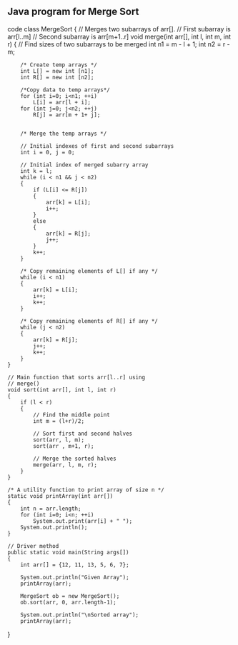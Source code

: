 ## Java program for Merge Sort
code
class MergeSort
{
    // Merges two subarrays of arr[].
    // First subarray is arr[l..m]
    // Second subarray is arr[m+1..r]
    void merge(int arr[], int l, int m, int r)
    {
        // Find sizes of two subarrays to be merged
        int n1 = m - l + 1;
        int n2 = r - m;
 
        /* Create temp arrays */
        int L[] = new int [n1];
        int R[] = new int [n2];
 
        /*Copy data to temp arrays*/
        for (int i=0; i<n1; ++i)
            L[i] = arr[l + i];
        for (int j=0; j<n2; ++j)
            R[j] = arr[m + 1+ j];
 
 
        /* Merge the temp arrays */
 
        // Initial indexes of first and second subarrays
        int i = 0, j = 0;
 
        // Initial index of merged subarry array
        int k = l;
        while (i < n1 && j < n2)
        {
            if (L[i] <= R[j])
            {
                arr[k] = L[i];
                i++;
            }
            else
            {
                arr[k] = R[j];
                j++;
            }
            k++;
        }
 
        /* Copy remaining elements of L[] if any */
        while (i < n1)
        {
            arr[k] = L[i];
            i++;
            k++;
        }
 
        /* Copy remaining elements of R[] if any */
        while (j < n2)
        {
            arr[k] = R[j];
            j++;
            k++;
        }
    }
 
    // Main function that sorts arr[l..r] using
    // merge()
    void sort(int arr[], int l, int r)
    {
        if (l < r)
        {
            // Find the middle point
            int m = (l+r)/2;
 
            // Sort first and second halves
            sort(arr, l, m);
            sort(arr , m+1, r);
 
            // Merge the sorted halves
            merge(arr, l, m, r);
        }
    }
 
    /* A utility function to print array of size n */
    static void printArray(int arr[])
    {
        int n = arr.length;
        for (int i=0; i<n; ++i)
            System.out.print(arr[i] + " ");
        System.out.println();
    }
 
    // Driver method
    public static void main(String args[])
    {
        int arr[] = {12, 11, 13, 5, 6, 7};
 
        System.out.println("Given Array");
        printArray(arr);
 
        MergeSort ob = new MergeSort();
        ob.sort(arr, 0, arr.length-1);
 
        System.out.println("\nSorted array");
        printArray(arr);
   }
